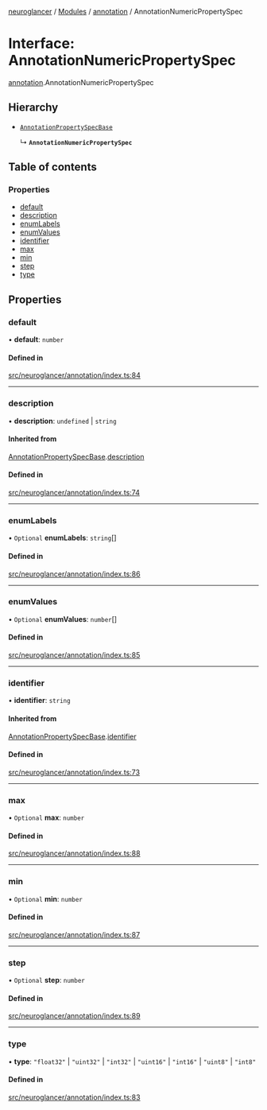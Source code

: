 [neuroglancer](../README.md) / [Modules](../modules.md) / [annotation](../modules/annotation.md) / AnnotationNumericPropertySpec

# Interface: AnnotationNumericPropertySpec

[annotation](../modules/annotation.md).AnnotationNumericPropertySpec

## Hierarchy

- [`AnnotationPropertySpecBase`](annotation.AnnotationPropertySpecBase.md)

  ↳ **`AnnotationNumericPropertySpec`**

## Table of contents

### Properties

- [default](annotation.AnnotationNumericPropertySpec.md#default)
- [description](annotation.AnnotationNumericPropertySpec.md#description)
- [enumLabels](annotation.AnnotationNumericPropertySpec.md#enumlabels)
- [enumValues](annotation.AnnotationNumericPropertySpec.md#enumvalues)
- [identifier](annotation.AnnotationNumericPropertySpec.md#identifier)
- [max](annotation.AnnotationNumericPropertySpec.md#max)
- [min](annotation.AnnotationNumericPropertySpec.md#min)
- [step](annotation.AnnotationNumericPropertySpec.md#step)
- [type](annotation.AnnotationNumericPropertySpec.md#type)

## Properties

### default

• **default**: `number`

#### Defined in

[src/neuroglancer/annotation/index.ts:84](https://github.com/ActiveBrainAtlas2/neuroglancer/blob/1beb5d34/src/neuroglancer/annotation/index.ts#L84)

___

### description

• **description**: `undefined` \| `string`

#### Inherited from

[AnnotationPropertySpecBase](annotation.AnnotationPropertySpecBase.md).[description](annotation.AnnotationPropertySpecBase.md#description)

#### Defined in

[src/neuroglancer/annotation/index.ts:74](https://github.com/ActiveBrainAtlas2/neuroglancer/blob/1beb5d34/src/neuroglancer/annotation/index.ts#L74)

___

### enumLabels

• `Optional` **enumLabels**: `string`[]

#### Defined in

[src/neuroglancer/annotation/index.ts:86](https://github.com/ActiveBrainAtlas2/neuroglancer/blob/1beb5d34/src/neuroglancer/annotation/index.ts#L86)

___

### enumValues

• `Optional` **enumValues**: `number`[]

#### Defined in

[src/neuroglancer/annotation/index.ts:85](https://github.com/ActiveBrainAtlas2/neuroglancer/blob/1beb5d34/src/neuroglancer/annotation/index.ts#L85)

___

### identifier

• **identifier**: `string`

#### Inherited from

[AnnotationPropertySpecBase](annotation.AnnotationPropertySpecBase.md).[identifier](annotation.AnnotationPropertySpecBase.md#identifier)

#### Defined in

[src/neuroglancer/annotation/index.ts:73](https://github.com/ActiveBrainAtlas2/neuroglancer/blob/1beb5d34/src/neuroglancer/annotation/index.ts#L73)

___

### max

• `Optional` **max**: `number`

#### Defined in

[src/neuroglancer/annotation/index.ts:88](https://github.com/ActiveBrainAtlas2/neuroglancer/blob/1beb5d34/src/neuroglancer/annotation/index.ts#L88)

___

### min

• `Optional` **min**: `number`

#### Defined in

[src/neuroglancer/annotation/index.ts:87](https://github.com/ActiveBrainAtlas2/neuroglancer/blob/1beb5d34/src/neuroglancer/annotation/index.ts#L87)

___

### step

• `Optional` **step**: `number`

#### Defined in

[src/neuroglancer/annotation/index.ts:89](https://github.com/ActiveBrainAtlas2/neuroglancer/blob/1beb5d34/src/neuroglancer/annotation/index.ts#L89)

___

### type

• **type**: ``"float32"`` \| ``"uint32"`` \| ``"int32"`` \| ``"uint16"`` \| ``"int16"`` \| ``"uint8"`` \| ``"int8"``

#### Defined in

[src/neuroglancer/annotation/index.ts:83](https://github.com/ActiveBrainAtlas2/neuroglancer/blob/1beb5d34/src/neuroglancer/annotation/index.ts#L83)
